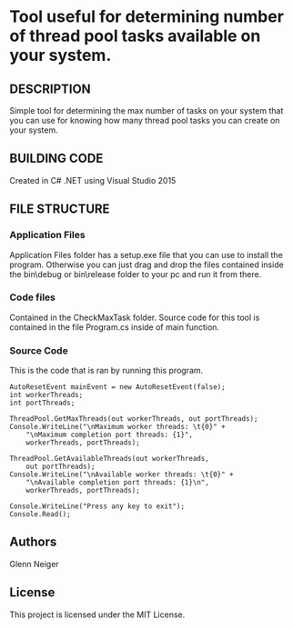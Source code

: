 # Tool useful for determining number of thread pool tasks available on your system. 

## DESCRIPTION

Simple tool for determining the max number of tasks on your system that you can use for knowing how many thread pool tasks you can create on your system. 


## BUILDING CODE

Created in C# .NET using Visual Studio 2015


## FILE STRUCTURE 

### Application Files

Application Files folder has a setup.exe file that you can use to install the program. 
Otherwise you can just drag and drop the files contained inside the bin\debug or bin\release folder to your pc and run it from there. 

### Code files

Contained in the CheckMaxTask folder. 
Source code for this tool is contained in the file Program.cs inside of main function. 

### Source Code 

This is the code that is ran by running this program. 
```
AutoResetEvent mainEvent = new AutoResetEvent(false);
int workerThreads;
int portThreads;

ThreadPool.GetMaxThreads(out workerThreads, out portThreads);
Console.WriteLine("\nMaximum worker threads: \t{0}" +
	"\nMaximum completion port threads: {1}",
	workerThreads, portThreads);

ThreadPool.GetAvailableThreads(out workerThreads,
	out portThreads);
Console.WriteLine("\nAvailable worker threads: \t{0}" +
	"\nAvailable completion port threads: {1}\n",
	workerThreads, portThreads);

Console.WriteLine("Press any key to exit");
Console.Read();
```

## Authors

Glenn Neiger

## License

This project is licensed under the MIT License.